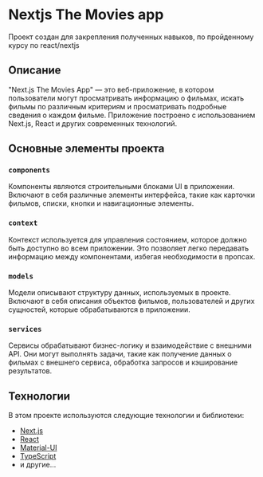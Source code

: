 # Nextjs The Movies app
Проект создан для закрепления полученных навыков, по пройденному курсу по react/nextjs

## Описание

"Next.js The Movies App" — это веб-приложение, в котором пользователи могут просматривать информацию о фильмах, искать фильмы по различным критериям и просматривать подробные сведения о каждом фильме. Приложение построено с использованием Next.js, React и других современных технологий.

## Основные элементы проекта
### `components`
Компоненты являются строительными блоками UI в приложении. Включают в себя различные элементы интерфейса, такие как 
карточки фильмов, списки, кнопки и навигационные элементы.

### `context`
Контекст используется для управления состоянием, которое должно быть доступно во всем приложении. Это позволяет легко передавать информацию между компонентами, избегая необходимости в пропсах.

### `models`
Модели описывают структуру данных, используемых в проекте. Включают в себя описания объектов фильмов, пользователей и 
других сущностей, которые обрабатываются в приложении.

### `services`
Сервисы обрабатывают бизнес-логику и взаимодействие с внешними API. Они могут выполнять задачи, такие как получение данных о фильмах с внешнего сервиса, обработка запросов и кэширование результатов.

## Технологии

В этом проекте используются следующие технологии и библиотеки:

- [Next.js](https://nextjs.org/)
- [React](https://reactjs.org/)
- [Material-UI](https://mui.com/)
- [TypeScript](https://www.typescriptlang.org/)
- и другие...


